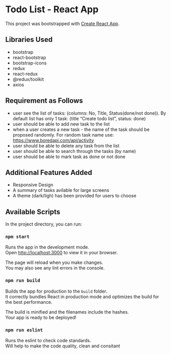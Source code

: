 # Todo List - React App

This project was bootstrapped with [Create React App](https://github.com/facebook/create-react-app).

## Libraries Used

- bootstrap
- react-bootstrap
- bootstrap-icons
- redux
- react-redux
- @redux/toolkit
- axios

## Requirement as Follows

- user see the list of tasks: (columns: No, Title, Status(done/not done)). By default list has only 1 task: (title “Create todo list”, status: done)
- user should be able to add new task to the list
- when a user creates a new task - the name of the task should be proposed randomly. For random task name use: https://www.boredapi.com/api/activity
- user should be able to delete any task from the list
- user should be able to search through the tasks (by name)
- user should be able to mark task as done or not done

## Additional Features Added

- Responsive Design
- A summary of tasks avilable for large screens
- A theme (dark/ligh) has been provided for users to choose

## Available Scripts

In the project directory, you can run:

### `npm start`

Runs the app in the development mode.\
Open [http://localhost:3000](http://localhost:3000) to view it in your browser.

The page will reload when you make changes.\
You may also see any lint errors in the console.

### `npm run build`

Builds the app for production to the `build` folder.\
It correctly bundles React in production mode and optimizes the build for the best performance.

The build is minified and the filenames include the hashes.\
Your app is ready to be deployed!

### `npm run eslint`

Runs the eslint to check code standards.\
Will help to make the code quality, clean and consitant
